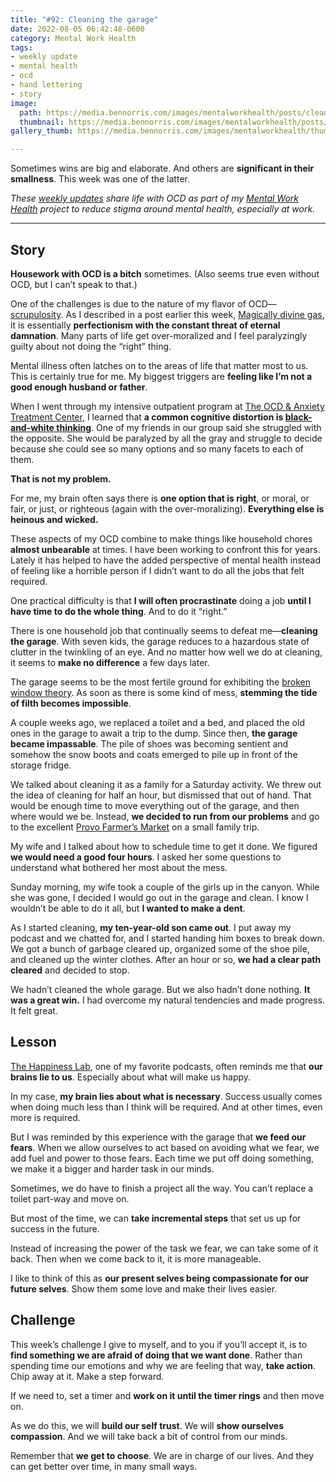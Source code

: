 ```yaml
---
title: "#92: Cleaning the garage"
date: 2022-08-05 06:42:48-0600
category: Mental Work Health
tags:
- weekly update
- mental health
- ocd
- hand lettering
- story
image: 
  path: https://media.bennorris.com/images/mentalworkhealth/posts/cleaning-the-garage.jpg
  thumbnail: https://media.bennorris.com/images/mentalworkhealth/posts/thumbnails/cleaning-the-garage.jpg
gallery_thumb: https://media.bennorris.com/images/mentalworkhealth/thumbs/cleaning-the-garage.jpg

---
```



Sometimes wins are big and elaborate. And others are **significant in their smallness**. This week was one of the latter.

_These [weekly updates](https://bennorris.com/tags/weekly-update/) share life with OCD as part of my [Mental Work Health](https://bennorris.com/mental-work-health) project to reduce stigma around mental health, especially at work._

***

## Story

**Housework with OCD is a bitch** sometimes. (Also seems true even without OCD, but I can’t speak to that.)

One of the challenges is due to the nature of my flavor of OCD—[scrupulosity](https://en.wikipedia.org/wiki/Scrupulosity). As I described in a post earlier this week, [Magically divine gas](https://bennorris.com/2022/08/02/magically-divine-gas), it is essentially **perfectionism with the constant threat of eternal damnation**. Many parts of life get over-moralized and I feel paralyzingly guilty about not doing the “right” thing.

Mental illness often latches on to the areas of life that matter most to us. This is certainly true for me. My biggest triggers are **feeling like I’m not a good enough husband or father**.

When I went through my intensive outpatient program at [The OCD & Anxiety Treatment Center](https://www.theocdandanxietytreatmentcenter.com/), I learned that **a common cognitive distortion is [black-and-white thinking](https://en.wikipedia.org/wiki/Splitting_(psychology))**. One of my friends in our group said she struggled with the opposite. She would be paralyzed by all the gray and struggle to decide because she could see so many options and so many facets to each of them.

**That is not my problem.**

For me, my brain often says there is **one option that is right**, or moral, or fair, or just, or righteous (again with the over-moralizing). **Everything else is heinous and wicked.**

These aspects of my OCD combine to make things like household chores **almost unbearable** at times. I have been working to confront this for years. Lately it has helped to have the added perspective of mental health instead of feeling like a horrible person if I didn’t want to do all the jobs that felt required.

One practical difficulty is that **I will often procrastinate** doing a job **until I have time to do the whole thing**. And to do it “right.”

There is one household job that continually seems to defeat me—**cleaning the garage**. With seven kids, the garage reduces to a hazardous state of clutter in the twinkling of an eye. And no matter how well we do at cleaning, it seems to **make no difference** a few days later.

The garage seems to be the most fertile ground for exhibiting the [broken window theory](https://en.wikipedia.org/wiki/Broken_windows_theory). As soon as there is some kind of mess, **stemming the tide of filth becomes impossible**.

A couple weeks ago, we replaced a toilet and a bed, and placed the old ones in the garage to await a trip to the dump. Since then, **the garage became impassable**. The pile of shoes was becoming sentient and somehow the snow boots and coats emerged to pile up in front of the storage fridge.

We talked about cleaning it as a family for a Saturday activity. We threw out the idea of cleaning for half an hour, but dismissed that out of hand. That would be enough time to move everything out of the garage, and then where would we be. Instead, **we decided to run from our problems** and go to the excellent [Provo Farmer’s Market](https://www.provofarmersmarket.com/) on a small family trip.

My wife and I talked about how to schedule time to get it done. We figured **we would need a good four hours**. I asked her some questions to understand what bothered her most about the mess.

Sunday morning, my wife took a couple of the girls up in the canyon. While she was gone, I decided I would go out in the garage and clean. I know I wouldn’t be able to do it all, but **I wanted to make a dent**.

As I started cleaning, **my ten-year-old son came out**. I put away my podcast and we chatted for, and I started handing him boxes to break down. We got a bunch of garbage cleared up, organized some of the shoe pile, and cleaned up the winter clothes. After an hour or so, **we had a clear path cleared** and decided to stop.

We hadn’t cleaned the whole garage. But we also hadn’t done nothing. **It was a great win.** I had overcome my natural tendencies and made progress. It felt great.


## Lesson

[The Happiness Lab](https://www.pushkin.fm/podcasts/the-happiness-lab-with-dr-laurie-santos), one of my favorite podcasts, often reminds me that **our brains lie to us**. Especially about what will make us happy.

In my case, **my brain lies about what is necessary**. Success usually comes when doing much less than I think will be required. And at other times, even more is required.

But I was reminded by this experience with the garage that **we feed our fears**. When we allow ourselves to act based on avoiding what we fear, we add fuel and power to those fears. Each time we put off doing something, we make it a bigger and harder task in our minds.

Sometimes, we do have to finish a project all the way. You can’t replace a toilet part-way and move on.

But most of the time, we can **take incremental steps** that set us up for success in the future.

Instead of increasing the power of the task we fear, we can take some of it back. Then when we come back to it, it is more manageable.

I like to think of this as **our present selves being compassionate for our future selves**. Show them some love and make their lives easier.


## Challenge

This week’s challenge I give to myself, and to you if you’ll accept it, is to **find something we are afraid of doing that we want done**. Rather than spending time our emotions and why we are feeling that way, **take action**. Chip away at it. Make a step forward.

If we need to, set a timer and **work on it until the timer rings** and then move on.

As we do this, we will **build our self trust**. We will **show ourselves compassion**. And we will take back a bit of control from our minds.

Remember that **we get to choose**. We are in charge of our lives. And they can get better over time, in many small ways.
